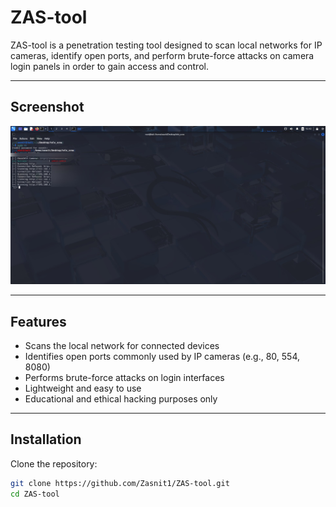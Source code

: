 # ZAS-tool

ZAS-tool is a penetration testing tool designed to scan local networks for IP cameras, identify open ports, and perform brute-force attacks on camera login panels in order to gain access and control.

---

## Screenshot



![ZAS Tool Screenshot](niga.jpg)

---

## Features

- Scans the local network for connected devices
- Identifies open ports commonly used by IP cameras (e.g., 80, 554, 8080)
- Performs brute-force attacks on login interfaces
- Lightweight and easy to use
- Educational and ethical hacking purposes only

---

## Installation

Clone the repository:

```bash
git clone https://github.com/Zasnit1/ZAS-tool.git
cd ZAS-tool
